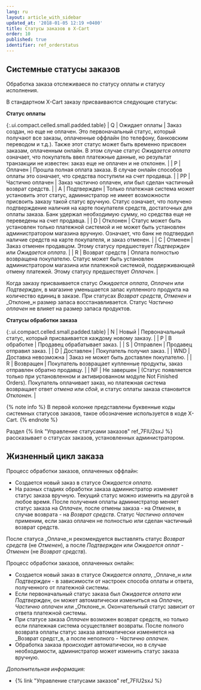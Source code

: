 ```yaml
---
lang: ru
layout: article_with_sidebar
updated_at: '2018-01-05 12:19 +0400'
title: Статусы заказов в X-Cart
order: 10
published: true
identifier: ref_orderstatus
---
```

## Системные статусы заказов

Обработка заказа отслеживаеся по статусу оплаты и статусу исполнения. 

В стандартном X-Cart заказу присваиваются следующие статусы:

**Статус оплаты**

{:.ui.compact.celled.small.padded.table}
| Q | Ожидает оплаты | Заказ создан, но еще  не оплачен. Это первоначальный статус, который получают все заказы, оплаченные оффлайн (по телефону, банковским переводом и т.д.). Также этот статус может быть временно присвоен заказам, оплаченным онлайн. В этом случае статус _Ожидается оплата_ означает, что покупатель ввел платежные данные, но результат транзакции не известен: заказ еще не оплачен и не отклонен. |
| P | Оплачен | Прошла полная оплата заказа. В случае онлайн способов оплаты это означает, что средства поступили на счет продавца. |
| PP | Частично оплачен | Заказ частично оплачен, или был сделан частичный возврат средств. |
| A | Подтвержден | Только платежная система может установить этот статус, администратор не имеет возможности присвоить заказу такой статус вручную. Статус означает, что получено подтверждение наличия на карте покупателя средств, достаточных для оплаты заказа. Банк удержал необходимую сумму, но средства еще не переведены на счет продавца. |
| D | Отклонен | Статус может быть установлен только платежной системой и не может быть установлен администратором магазина вручную. Означает, что банк не подтвердил наличие средств на карте покупателя, и заказ отменен. |
| C | Отменен | Заказ отменен продавцом. Этому статусу предшествует _Подтвержден_ или _Ожидается оплата_. |
| R | Возврат средств | Оплата полностью возвращена покупателю. Статус может быть установлен администратором магазина или платежной системой, поддерживающей отмену платежей. Этому статусу предшествует _Оплачен_. |

Когда заказу присваивается статус _Ожидается оплата_, _Оплачен_ или _Подтвержден_, в магазине уменьшается запас купленного продукта на количество единиц в заказе. При статусах _Возврат средств_, _Отменен_ и _Отклоне_н размер запаса восстанавливается. Статус _Частично оплачен_ не влияет на размер запаса продуктов.

**Статусы обработки заказа**

{:.ui.compact.celled.small.padded.table}
| N | Новый | Первоначальный статус, который присваивается каждому новому заказу. |
| P | В обработке | Продавец обрабатывает заказ. |
| S | Отправлен | Продавец отправил заказ. |
| D | Доставлен | Покупатель получил заказ. |
| WND | Доставка невозможна | Заказ не может быть доставлен покупателю. |
| R | Возвращен | Покупатель возвращает купленные продукты, заказ отправлен обратно продавцу. |
| NF | Не завершен | (Статус появляется только при установленном и активированном модуле Not Finished Orders). Покупатель оплачивает заказ, но платежная система возвращает ответ _отмена_ или _сбой_, и статус оплаты заказа становится _Отклонен_. |

{% note info %}
В первой колонке представлены буквенные коды системных статусов заказов, такое обозначение используется в коде X-Cart.
{% endnote %}

Раздел {% link "Управление статусами заказов" ref_7FIU2sxJ %}  рассказывает о статусах заказов, установленных администратором.

## Жизненный цикл заказа

Процесс обработки заказов, оплаченных оффлайн:

*   Создается новый заказ в статусе _Ожидается оплата_.
*   На разных стадиях обработки заказа администратор изменяет статус заказа вручную. Текущий статус можно изменить на другой в любое время. После получения оплаты администратор меняет статус заказа на _Оплачен_, после отмены заказа - на _Отменен_, в случае возврата  - на _Возврат средств_. Статус _Частично оплачен_ применим, если заказ оплачен не полностью или сделан частичный возврат средств.

После статуса _Оплаче_н рекомендуется выставлять статус _Возврат средств_ (не _Отменен_), а после _Подтвержден_ или _Ожидается оплат_ - _Отменен_ (не _Возврат средств_).


Процесс обработки заказов, оплаченных онлайн:

*   Создается новый заказ в статусе _Ожидается оплата_, _Оплаче_н или _Подтвержден_ - в зависимости от настроек способа оплаты и ответа, полученного от платежной системы.
*   Если первоначальный статус заказа был _Ожидается оплата_ или _Подтвержден_, он может автоматически измениться на _Оплачен_, _Частично оплачен_ или _Отклоне_н. Окончательный статус зависит от ответа платежной системы.
*   При статусе заказа _Оплачен_ возможен возврат средств, но только если платежная система осуществляет возвраты. После полного возврата оплаты статус заказа автоматически изменяется на _Возврат средст_в, а после неполного - _Частично оплачен_.
*   Обработка заказа происходит автоматически, но в случае необходимости, администратор может изменить статус заказа вручную.

_Дополнительная информация:_

*   {% link "Управление статусами заказов" ref_7FIU2sxJ %}
